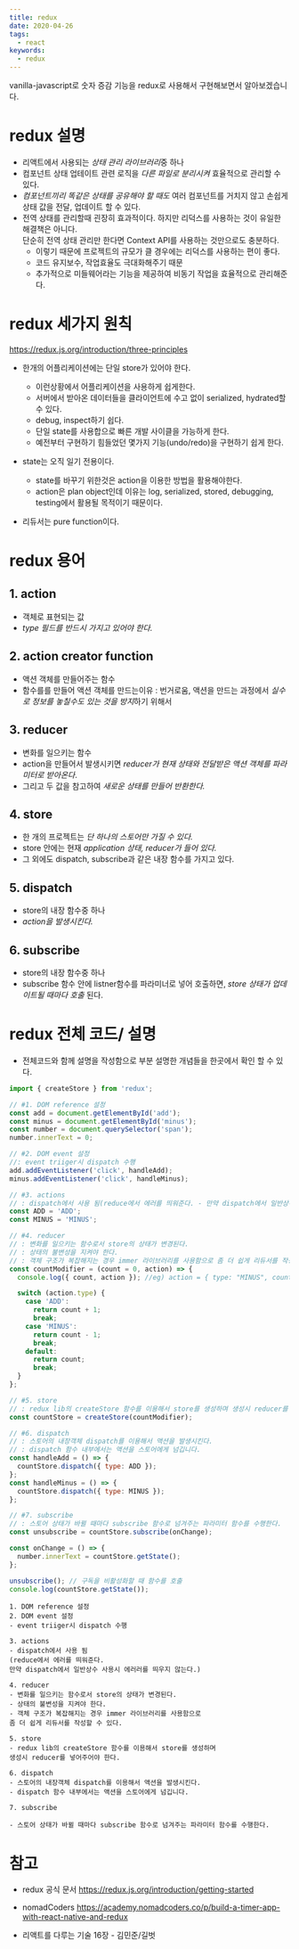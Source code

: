 ```yaml
---
title: redux
date: 2020-04-26
tags:
  - react
keywords:
  - redux
---
```



vanilla-javascript로 숫자 증감 기능을 redux로 사용해서 구현해보면서 알아보겠습니다.

# redux 설명

- 리액트에서 사용되는 *상태 관리 라이브러리*중 하나
- 컴포넌트 상태 업테이트 관련 로직을 _다른 파일로 분리시켜_ 효율적으로 관리할 수 있다.
- _컴포넌트끼리 똑같은 상태를 공유해야 할 때도_ 여러 컴포넌트를 거치지 않고 손쉽게 상태 값을 전달, 업데이트 할 수 있다.
- 전역 상태를 관리할때 괸장히 효과적이다. 하지만 리덕스를 사용하는 것이 유일한 해결책은 아니다.  
  단순히 전역 상태 관리만 한다면 Context API를 사용하는 것만으로도 충분하다.
  - 이렇기 때문에 프로젝트의 규모가 클 경우에는 리덕스를 사용하는 편이 좋다.
  - 코드 유지보수, 작업효율도 극대화해주기 때문
  - 추가적으로 미들웨어라는 기능을 제공하여 비동기 작업을 효율적으로 관리해준다.

# redux 세가지 원칙

https://redux.js.org/introduction/three-principles

- 한개의 어플리케이션에는 단일 store가 있어야 한다.

  - 이런상황에서 어플리케이션을 사용하게 쉽게한다.
  - 서버에서 받아온 데이터들을 클라이언트에 수고 없이 serialized, hydrated할 수 있다.
  - debug, inspect하기 쉽다.
  - 단일 state를 사용합으로 빠른 개발 사이클을 가능하게 한다.
  - 예전부터 구현하기 힘들었던 몇가지 기능(undo/redo)을 구현하기 쉽게 한다.

- state는 오직 일기 전용이다.

  - state를 바꾸기 위한것은 action을 이용한 방법을 활용해야한다.
  - action은 plan object인데 이유는 log, serialized, stored, debugging, testing에서 활용될 목적이기 때문이다.

- 리듀서는 pure function이다.

# redux 용어

## 1. action

- 객체로 표현되는 값
- _type 필드를 반드시 가지고 있어야 한다._

## 2. action creator function

- 액션 객체를 만들어주는 함수
- 함수를를 만들어 액션 객체를 만드는이유
  : 번거로움, 액션을 만드는 과정에서 *실수로 정보를 놓칠수도 있는 것을 방지*하기 위해서

## 3. reducer

- 변화를 일으키는 함수
- action을 만들어서 발생시키면 _reducer가 현재 상태와 전달받은 액션 객체를 파라미터로 받아온다_.
- 그리고 두 값을 참고하여 _새로운 상태를 만들어 반환한다._

## 4. store

- 한 개의 프로젝트는 _단 하나의 스토어만 가질 수 있다._
- store 안에는 현재 _application 상태, reducer가 들어 있다._
- 그 외에도 dispatch, subscribe과 같은 내장 함수를 가지고 있다.

## 5. dispatch

- store의 내장 함수중 하나
- _action을 발생시킨다._

## 6. subscribe

- store의 내장 함수중 하나
- subscribe 함수 안에 listner함수를 파라미너로 넣어 호출하면, _store 상태가 업데이트될 때마다 호출_ 된다.

# redux 전체 코드/ 설명

- 전체코드와 함께 설명을 작성함으로 부분 설명한 개념들을 한곳에서 확인 할 수 있다.

```js
import { createStore } from 'redux';

// #1. DOM reference 설정
const add = document.getElementById('add');
const minus = document.getElementById('minus');
const number = document.querySelector('span');
number.innerText = 0;

// #2. DOM event 설정
//: event triiger시 dispatch 수행
add.addEventListener('click', handleAdd);
minus.addEventListener('click', handleMinus);

// #3. actions
// : dispatch에서 사용 됨(reduce에서 에러를 띄워준다. - 만약 dispatch에서 일반상수 사용시 에러러를 띄우지 않는다.)
const ADD = 'ADD';
const MINUS = 'MINUS';

// #4. reducer
// : 변화를 일으키는 함수로서 store의 상태가 변경된다.
// : 상태의 불변성을 지켜야 한다.
// : 객체 구조가 복잡해지는 경우 immer 라이브러리를 사용함으로 좀 더 쉽게 리듀서를 작성할 수 있다.
const countModifier = (count = 0, action) => {
  console.log({ count, action }); //eg) action = { type: "MINUS", count:1 }

  switch (action.type) {
    case 'ADD':
      return count + 1;
      break;
    case 'MINUS':
      return count - 1;
      break;
    default:
      return count;
      break;
  }
};

// #5. store
// : redux lib의 createStore 함수를 이용해서 store를 생성하며 생성시 reducer를 넣어주어야 한다.
const countStore = createStore(countModifier);

// #6. dispatch
// : 스토어의 내장객체 dispatch를 이용해서 액션을 발생시킨다.
// : dispatch 함수 내부에서는 액션을 스토어에게 넘깁니다.
const handleAdd = () => {
  countStore.dispatch({ type: ADD });
};
const handleMinus = () => {
  countStore.dispatch({ type: MINUS });
};

// #7. subscribe
// : 스토어 상태가 바뀔 때마다 subscribe 함수로 넘겨주는 파라미터 함수를 수행한다.
const unsubscribe = countStore.subscribe(onChange);

const onChange = () => {
  number.innerText = countStore.getState();
};

unsubscribe(); // 구독을 비활성화할 때 함수를 호출
console.log(countStore.getState());
```

```
1. DOM reference 설정
2. DOM event 설정
- event triiger시 dispatch 수행

3. actions
- dispatch에서 사용 됨
(reduce에서 에러를 띄워준다.
만약 dispatch에서 일반상수 사용시 에러러를 띄우지 않는다.)

4. reducer
- 변화를 일으키는 함수로서 store의 상태가 변경된다.
- 상태의 불변성을 지켜야 한다.
- 객체 구조가 복잡해지는 경우 immer 라이브러리를 사용함으로
좀 더 쉽게 리듀서를 작성할 수 있다.

5. store
- redux lib의 createStore 함수를 이용해서 store를 생성하며
생성시 reducer를 넣어주어야 한다.

6. dispatch
- 스토어의 내장객체 dispatch를 이용해서 액션을 발생시킨다.
- dispatch 함수 내부에서는 액션을 스토어에게 넘깁니다.

7. subscribe

- 스토어 상태가 바뀔 때마다 subscribe 함수로 넘겨주는 파라미터 함수를 수행한다.
```

# 참고

- redux 공식 문서
  https://redux.js.org/introduction/getting-started

- nomadCoders
  https://academy.nomadcoders.co/p/build-a-timer-app-with-react-native-and-redux

- 리액트를 다루는 기술 16장 - 김민준/길벗
